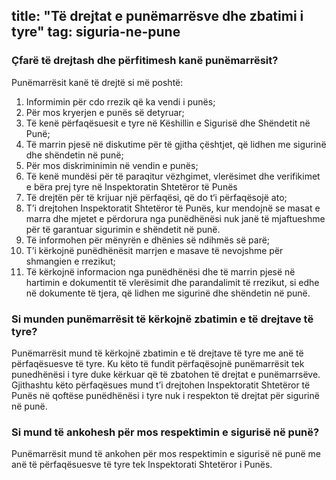 title: "Të drejtat e punëmarrësve dhe zbatimi i tyre"
tag: siguria-ne-pune
---

### Çfarë të drejtash dhe përfitimesh kanë punëmarrësit?


Punëmarrësit kanë të drejtë si më poshtë:

1. Informimin për cdo rrezik që ka vendi i punës;
2. Për mos kryerjen e punës së detyruar;
3. Të kenë përfaqësuesit e tyre në Këshillin e Sigurisë dhe Shëndetit në Punë;
4. Të marrin pjesë në diskutime për të gjitha çështjet, që lidhen me sigurinë dhe shëndetin në punë;
5. Për mos diskriminimin në vendin e punës;
6. Të kenë mundësi për të paraqitur vëzhgimet, vlerësimet dhe verifikimet e bëra prej tyre në Inspektoratin Shtetëror të Punës
7. Të drejtën për të krijuar një përfaqësi, që do t‘i përfaqësojë ato;
8. T’i drejtohen Inspektoratit Shtetëror të Punës, kur mendojnë se masat e marra dhe mjetet e përdorura nga punëdhënësi nuk janë të mjaftueshme për të garantuar sigurimin e shëndetit në punë.
9. Të informohen për mënyrën e dhënies së ndihmës së parë;
10. T’i kërkojnë punëdhënësit marrjen e masave të nevojshme për shmangien e rrezikut;
11. Të kërkojnë informacion nga punëdhënësi dhe të marrin pjesë në hartimin e dokumentit të vlerësimit dhe parandalimit të rrezikut, si edhe në dokumente të tjera, që lidhen me sigurinë dhe shëndetin në punë.


### Si munden punëmarrësit të kërkojnë zbatimin e të drejtave të tyre?

Punëmarrësit mund të kërkojnë zbatimin e të drejtave të tyre me anë të përfaqësuesve të tyre. Ku këto të fundit  përfaqësojnë punëmarrësit tek punedhënësi i tyre duke kërkuar që të zbatohen të drejtat e punëmarrsëve. Gjithashtu këto përfaqësues mund t’i drejtohen Inspektoratit Shtetëror të Punës në qoftëse punëdhënësi i tyre nuk i respekton të drejtat për sigurinë në punë.


### Si mund të ankohesh për mos respektimin e sigurisë në punë?

Punëmarrësit mund të ankohen për mos respektimin e sigurisë në punë me anë të përfaqësuesve të tyre tek Inspektorati Shtetëror i Punës. 

